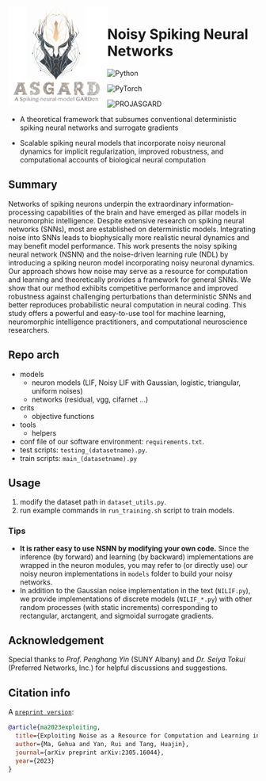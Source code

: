 <!--
 * @Author: ----
 * @Date: 2022-04-09 11:57:47
 * @LastEditors: GhMa
 * @LastEditTime: 2023-05-02 19:35:49
-->
<img src="https://github.com/genema/Noisy-Spiking-Neuron-Nets/raw/master/proj_logo.jpg" width="200px" align="left">

# Noisy Spiking Neural Networks 

![Python](https://img.shields.io/badge/Python-3.8.16-brightgreen)

![PyTorch](https://img.shields.io/badge/PyTorch-1.12.1-brightgreen)

![PROJASGARD](https://img.shields.io/badge/Project-ASGARD-orange)


- A theoretical framework that subsumes conventional deterministic spiking neural networks and surrogate gradients

- Scalable spiking neural models that incorporate noisy neuronal dynamics for implicit regularization, improved robustness, and computational accounts of biological neural computation

## Summary
Networks of spiking neurons underpin the extraordinary information-processing capabilities of the brain and have emerged as pillar models in neuromorphic intelligence. Despite extensive research on spiking neural networks (SNNs), most are established on deterministic models. Integrating noise into SNNs leads to biophysically more realistic neural dynamics and may benefit model performance. This work presents the noisy spiking neural network (NSNN) and the noise-driven learning rule (NDL) by introducing a spiking neuron model incorporating noisy neuronal dynamics. Our approach shows how noise may serve as a resource for computation and learning and theoretically provides a framework for general SNNs. We show that our method exhibits competitive performance and improved robustness against challenging perturbations than deterministic SNNs and better reproduces probabilistic neural computation in neural coding. This study offers a powerful and easy-to-use tool for machine learning, neuromorphic intelligence practitioners, and computational neuroscience researchers.

## Repo arch
- models
  - neuron models (LIF, Noisy LIF with Gaussian, logistic, triangular, uniform noises)
  - networks (residual, vgg, cifarnet ...)
- crits
  - objective functions
- tools
  - helpers
- conf file of our software environment: `requirements.txt`.
- test scripts: `testing_(datasetname).py`.
- train scripts: `main_(datasetname).py`

## Usage

1. modify the dataset path in `dataset_utils.py`.
2. run example commands in `run_training.sh` script to train models. 

### Tips
* **It is rather easy to use NSNN by modifying your own code.** Since the inference (by forward) and learning (by backward) implementations are wrapped in the neuron modules, you may refer to (or directly use) our noisy neuron implementations in `models` folder to build your noisy networks.
* In addition to the Gaussian noise implementation in the text (`NILIF.py`), we provide implementations of discrete models (`NILIF_*.py`) with other random processes (with static increments) corresponding to rectangular, arctangent, and sigmoidal surrogate gradients.

## Acknowledgement
Special thanks to *Prof. Penghang Yin* (SUNY Albany) and *Dr. Seiya Tokui* (Preferred Networks, Inc.) for helpful discussions and suggestions.

## Citation info
A [`preprint version`](https://arxiv.org/abs/2305.16044):
```bibtex
@article{ma2023exploiting,
  title={Exploiting Noise as a Resource for Computation and Learning in Spiking Neural Networks},
  author={Ma, Gehua and Yan, Rui and Tang, Huajin},
  journal={arXiv preprint arXiv:2305.16044},
  year={2023}
}
```

